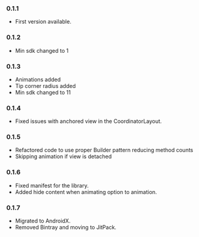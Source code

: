 ### 0.1.1

 - First version available.
 
### 0.1.2

 - Min sdk changed to 1
 
### 0.1.3
 
 - Animations added
 - Tip corner radius added
 - Min sdk changed to 11
 
### 0.1.4
 
 - Fixed issues with anchored view in the CoordinatorLayout.
 
### 0.1.5
 
 - Refactored code to use proper Builder pattern reducing method counts
 - Skipping animation if view is detached

### 0.1.6

 - Fixed manifest for the library.
 - Added hide content when animating option to animation.
 
### 0.1.7

 - Migrated to AndroidX.
 - Removed Bintray and moving to JitPack.